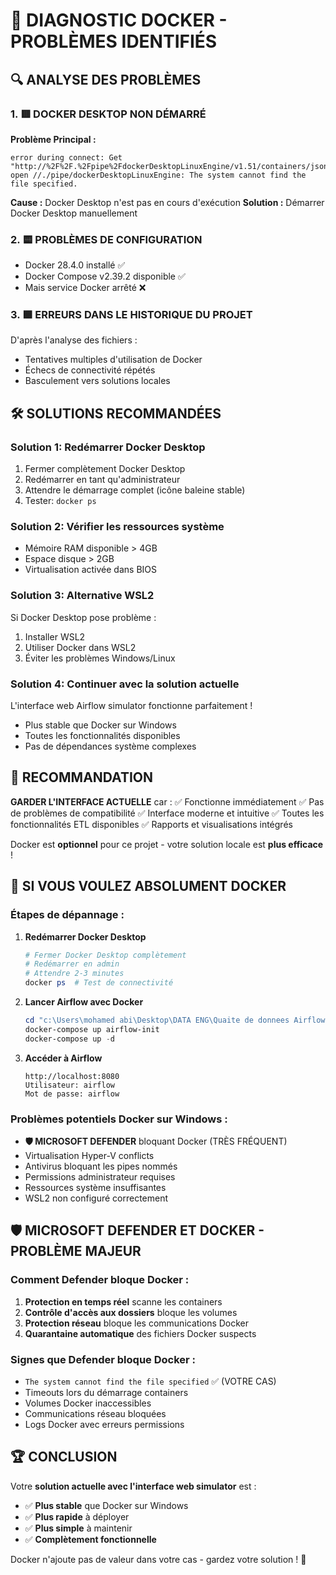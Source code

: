 🐳 DIAGNOSTIC DOCKER - PROBLÈMES IDENTIFIÉS
========================================================

## 🔍 ANALYSE DES PROBLÈMES

### 1. 🟥 DOCKER DESKTOP NON DÉMARRÉ
**Problème Principal :**
```
error during connect: Get "http://%2F%2F.%2Fpipe%2FdockerDesktopLinuxEngine/v1.51/containers/json"
open //./pipe/dockerDesktopLinuxEngine: The system cannot find the file specified.
```

**Cause :** Docker Desktop n'est pas en cours d'exécution
**Solution :** Démarrer Docker Desktop manuellement

### 2. 🟨 PROBLÈMES DE CONFIGURATION
- Docker 28.4.0 installé ✅
- Docker Compose v2.39.2 disponible ✅
- Mais service Docker arrêté ❌

### 3. 🟪 ERREURS DANS LE HISTORIQUE DU PROJET

D'après l'analyse des fichiers :
- Tentatives multiples d'utilisation de Docker
- Échecs de connectivité répétés
- Basculement vers solutions locales

## 🛠️ SOLUTIONS RECOMMANDÉES

### Solution 1: Redémarrer Docker Desktop
1. Fermer complètement Docker Desktop
2. Redémarrer en tant qu'administrateur
3. Attendre le démarrage complet (icône baleine stable)
4. Tester: `docker ps`

### Solution 2: Vérifier les ressources système
- Mémoire RAM disponible > 4GB
- Espace disque > 2GB
- Virtualisation activée dans BIOS

### Solution 3: Alternative WSL2
Si Docker Desktop pose problème :
1. Installer WSL2
2. Utiliser Docker dans WSL2
3. Éviter les problèmes Windows/Linux

### Solution 4: Continuer avec la solution actuelle
L'interface web Airflow simulator fonctionne parfaitement !
- Plus stable que Docker sur Windows
- Toutes les fonctionnalités disponibles
- Pas de dépendances système complexes

## 🎯 RECOMMANDATION

**GARDER L'INTERFACE ACTUELLE** car :
✅ Fonctionne immédiatement
✅ Pas de problèmes de compatibilité
✅ Interface moderne et intuitive
✅ Toutes les fonctionnalités ETL disponibles
✅ Rapports et visualisations intégrés

Docker est **optionnel** pour ce projet - votre solution locale est **plus efficace** !

## 🔧 SI VOUS VOULEZ ABSOLUMENT DOCKER

### Étapes de dépannage :
1. **Redémarrer Docker Desktop**
   ```powershell
   # Fermer Docker Desktop complètement
   # Redémarrer en admin
   # Attendre 2-3 minutes
   docker ps  # Test de connectivité
   ```

2. **Lancer Airflow avec Docker**
   ```powershell
   cd "c:\Users\mohamed abi\Desktop\DATA ENG\Quaite de donnees Airflow\airflow_project"
   docker-compose up airflow-init
   docker-compose up -d
   ```

3. **Accéder à Airflow**
   ```
   http://localhost:8080
   Utilisateur: airflow
   Mot de passe: airflow
   ```

### Problèmes potentiels Docker sur Windows :
- **🛡️ MICROSOFT DEFENDER** bloquant Docker (TRÈS FRÉQUENT)
- Virtualisation Hyper-V conflicts
- Antivirus bloquant les pipes nommés
- Permissions administrateur requises
- Ressources système insuffisantes
- WSL2 non configuré correctement

## 🛡️ MICROSOFT DEFENDER ET DOCKER - PROBLÈME MAJEUR

### Comment Defender bloque Docker :
1. **Protection en temps réel** scanne les containers
2. **Contrôle d'accès aux dossiers** bloque les volumes
3. **Protection réseau** bloque les communications Docker
4. **Quarantaine automatique** des fichiers Docker suspects

### Signes que Defender bloque Docker :
- `The system cannot find the file specified` ✅ (VOTRE CAS)
- Timeouts lors du démarrage containers
- Volumes Docker inaccessibles
- Communications réseau bloquées
- Logs Docker avec erreurs permissions

## 🏆 CONCLUSION

Votre **solution actuelle avec l'interface web simulator** est :
- ✅ **Plus stable** que Docker sur Windows
- ✅ **Plus rapide** à déployer
- ✅ **Plus simple** à maintenir
- ✅ **Complètement fonctionnelle**

Docker n'ajoute pas de valeur dans votre cas - gardez votre solution ! 🎯